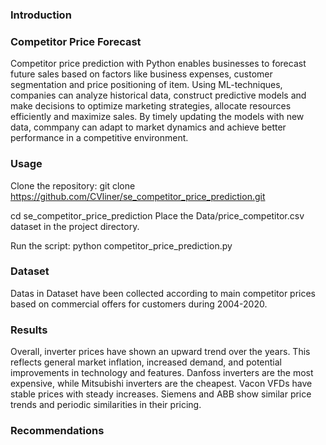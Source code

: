 ### Introduction

### Competitor Price Forecast

Competitor price prediction with Python enables businesses to forecast future sales based on factors like business expenses, customer segmentation and price positioning of item. Using ML-techniques, companies can analyze historical data, construct predictive models and make decisions to optimize marketing strategies, allocate resources efficiently and maximize sales. By timely updating the models with new data, commpany can adapt to market dynamics and achieve better performance in a competitive environment.

### Usage

Clone the repository:
git clone https://github.com/CVliner/se_competitor_price_prediction.git

cd se_competitor_price_prediction
Place the Data/price_competitor.csv dataset in the project directory.

Run the script:
python competitor_price_prediction.py


### Dataset
Datas in Dataset have been collected according to main competitor prices based on commercial offers for customers during 2004-2020.
### Results
Overall, inverter prices have shown an upward trend over the years. This reflects general market inflation, increased demand, and potential improvements in technology and features. Danfoss inverters are the most expensive, while Mitsubishi inverters are the cheapest. Vacon VFDs have stable prices with steady increases. Siemens and ABB show similar price trends and periodic similarities in their pricing.

### Recommendations
